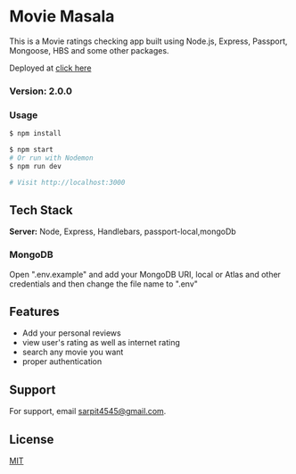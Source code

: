# Movie Masala

This is a Movie ratings checking app built using Node.js, Express, Passport, Mongoose, HBS and some other packages.

Deployed at [click here](https://filmaddiction.herokuapp.com/)

### Version: 2.0.0

### Usage

```sh
$ npm install
```

```sh
$ npm start
# Or run with Nodemon
$ npm run dev

# Visit http://localhost:3000
```
## Tech Stack

**Server:** Node, Express, Handlebars, passport-local,mongoDb


### MongoDB

Open ".env.example" and add your MongoDB URI, local or Atlas and other credentials and then change the file name to ".env"


## Features

- Add your personal reviews
- view user's rating as well as internet rating
- search any movie you want
- proper authentication


## Support

For support, email sarpit4545@gmail.com.



## License

[MIT](https://choosealicense.com/licenses/mit/)